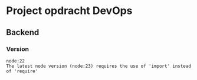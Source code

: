 # Project opdracht DevOps

## Backend
### Version 
    node:22
    The latest node version (node:23) requires the use of 'import' instead of 'require'